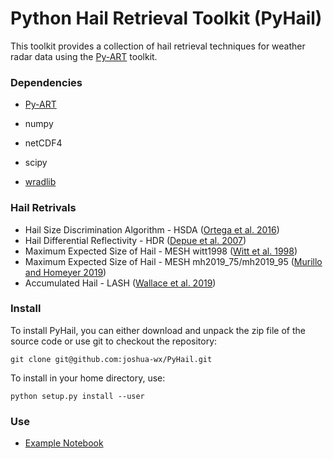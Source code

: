 # Python Hail Retrieval Toolkit (PyHail)

This toolkit provides a collection of hail retrieval techniques for
weather radar data using the [Py-ART](https://github.com/ARM-DOE/pyart/) toolkit.

### Dependencies
- [Py-ART](https://github.com/ARM-DOE/pyart/)
- numpy
- netCDF4
- scipy

- [wradlib](https://github.com/wradlib/wradlib)

### Hail Retrivals
- Hail Size Discrimination Algorithm - HSDA ([Ortega et al. 2016](https://journals.ametsoc.org/doi/10.1175/JAMC-D-15-0203.1))
- Hail Differential Reflectivity - HDR ([Depue et al. 2007](https://doi.org/10.1175/JAM2529.1))
- Maximum Expected Size of Hail - MESH witt1998 ([Witt et al. 1998](https://journals.ametsoc.org/doi/10.1175/1520-0434%281998%29013%3C0286%3AAEHDAF%3E2.0.CO%3B2))
- Maximum Expected Size of Hail - MESH mh2019_75/mh2019_95 ([Murillo and Homeyer 2019](https://journals.ametsoc.org/view/journals/apme/58/5/jamc-d-18-0247.1.xml))
- Accumulated Hail - LASH ([Wallace et al. 2019](https://journals.ametsoc.org/view/journals/wefo/34/1/waf-d-18-0053_1.xml))

### Install
To install PyHail, you can either download and unpack the zip file of the source code or use git to checkout the repository:

`git clone git@github.com:joshua-wx/PyHail.git`

To install in your home directory, use:

`python setup.py install --user`

### Use
- [Example Notebook](https://github.com/joshua-wx/PyHail/blob/master/notebooks/example.ipynb)


